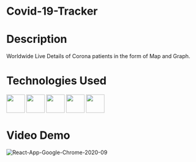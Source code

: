 # Covid-19-Tracker


# Description

 Worldwide Live Details of Corona patients in the form of Map and Graph.


# Technologies Used

<img src="https://i.ibb.co/Kr2BhD1/icons8-javascript-48.png" width="48" height="48" /> <img src="https://i.ibb.co/mvscdMr/icons8-react-native-48.png" width="48" height="48" /> <img src="https://i.ibb.co/XssMCcj/icons8-material-ui-48.png" width="48" height="48" /> <img src="https://i.ibb.co/0BpbJ5B/icons8-address-48.png" width="48" height="48" /> <img src="https://i.ibb.co/KjDdfWw/icons8-graph-48.png" width="48" height="48" />

# Video Demo


![React-App-Google-Chrome-2020-09](https://user-images.githubusercontent.com/65122191/92261071-7c1f1a00-eef6-11ea-9199-d9b11d578714.gif)

